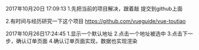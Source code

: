 2017年10月20日 17:09:13
1.先把当前的项目解决，跟着敲
提交到github上面

2.有时间与经历研究一下这个项目
https://github.com/vueguide/vue-toutiao

2017年10月26日17:24:45
1.显示一个默认地址
2.点击一个地址被选中
3.点击下一步，确认订单页面
4.确认订单页面实现，数据也实现渲染